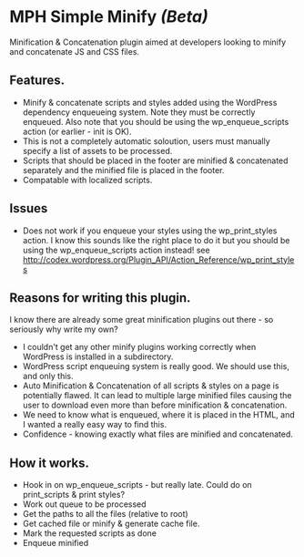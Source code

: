 # MPH Simple Minify _(Beta)_ #

Minification & Concatenation plugin aimed at developers looking to minify and concatenate JS and CSS files.

## Features. ##

* Minify & concatenate scripts and styles added using the WordPress dependency enqueueing system. Note they must be correctly enqueued. Also note that you should be using the wp_enqueue_scripts action (or earlier - init is OK).
* This is not a completely automatic soloution, users must manually specify a list of assets to be processed.
* Scripts that should be placed in the footer are minified & concatenated separately and the minified file is placed in the footer.
* Compatable with localized scripts.

## Issues ##

* Does not work if you enqueue your styles using the wp_print_styles action. I know this sounds like the right place to do it but you should be using the wp_enqueue_scripts action instead! see http://codex.wordpress.org/Plugin_API/Action_Reference/wp_print_styles

## Reasons for writing this plugin. ##

I know there are already some great minification plugins out there - so seriously why write my own?

* I couldn't get any other minify plugins working correctly when WordPress is installed in a subdirectory.
* WordPress script enqueuing system is really good. We should use this, and only this.
* Auto Minification & Concatenation of all scripts & styles on a page is potentially flawed. It can lead to multiple large minified files causing the user to download even more than before minification & concatenation.
* We need to know what is enqueued, where it is placed in the HTML, and I wanted a really easy way to find this.
* Confidence - knowing exactly what files are minified and concatenated.

## How it works. ##

* Hook in on wp_enqueue_scripts - but really late. Could do on print_scripts & print styles?
* Work out queue to be processed
* Get the paths to all the files (relative to root)
* Get cached file or minify & generate cache file.
* Mark the requested scripts as done
* Enqueue minified
